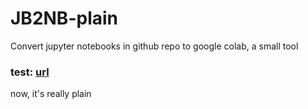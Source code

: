 # JB2NB-plain
Convert jupyter notebooks in github repo to google colab, a small tool


### test: [url](https://kelvinthedrugger.github.io/JB2NB-plain/)
now, it's really plain


